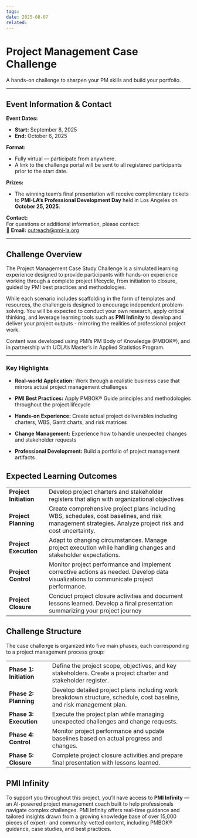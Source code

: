 ```yaml
---
tags: 
date: 2025-08-07
related:
---
```


# Project Management Case Challenge 
A hands-on challenge to sharpen your PM skills and build your portfolio.

---
## Event Information & Contact

**Event Dates:**
- **Start:** September 8, 2025
- **End:** October 6, 2025

**Format:**
- Fully virtual — participate from anywhere.
- A link to the challenge portal will be sent to all registered participants prior to the start date.

**Prizes:**
- The winning team’s final presentation will receive complimentary tickets to **PMI-LA’s Professional Development Day** held in Los Angeles on **October 25, 2025**.

**Contact:**  
For questions or additional information, please contact:  
📧 **Email:** outreach@pmi-la.org

---
## Challenge Overview
The Project Management Case Study Challenge is a simulated learning experience designed to provide participants with hands-on experience working through a complete project lifecycle, from initiation to closure, guided by PMI best practices and methodologies.

While each scenario includes scaffolding in the form of templates and resources, the challenge is designed to encourage independent problem-solving. You will be expected to conduct your own research, apply critical thinking, and leverage learning tools such as **PMI Infinity** to develop and deliver your project outputs - mirroring the realities of professional project work.

Content was developed using PMI’s PM Body of Knowledge (PMBOK®), and in partnership with UCLA’s Master’s in Applied Statistics Program.

---
### Key Highlights

- **Real-world Application:** Work through a realistic business case that mirrors actual project management challenges

- **PMI Best Practices:** Apply PMBOK® Guide principles and methodologies throughout the project lifecycle

- **Hands-on Experience:** Create actual project deliverables including charters, WBS, Gantt charts, and risk matrices
  
- **Change Management:** Experience how to handle unexpected changes and stakeholder requests
  
- **Professional Development:** Build a portfolio of project management artifacts

## Expected Learning Outcomes

|                        |                                                                                                                                                         |
| ---------------------- | ------------------------------------------------------------------------------------------------------------------------------------------------------- |
| **Project Initiation** | Develop project charters and stakeholder registers that align with organizational objectives                                                            |
| **Project Planning**   | Create comprehensive project plans including WBS, schedules, cost baselines, and risk management strategies. Analyze project risk and cost uncertainty. |
| **Project Execution**  | Adapt to changing circumstances. Manage project execution while handling changes and stakeholder expectations.                                          |
| **Project Control**    | Monitor project performance and implement corrective actions as needed. Develop data visualizations to communicate project performance.                 |
| **Project Closure**    | Conduct project closure activities and document lessons learned. Develop a final presentation summarizing your project journey                          |

## Challenge Structure
The case challenge is organized into five main phases, each corresponding to a project management process group:

|                         |                                                                                                                       |
| ----------------------- | --------------------------------------------------------------------------------------------------------------------- |
| **Phase 1: Initiation** | Define the project scope, objectives, and key stakeholders. Create a project charter and stakeholder register.        |
| **Phase 2: Planning**   | Develop detailed project plans including work breakdown structure, schedule, cost baseline, and risk management plan. |
| **Phase 3: Execution**  | Execute the project plan while managing unexpected challenges and change requests.                                    |
| **Phase 4: Control**    | Monitor project performance and update baselines based on actual progress and changes.                                |
| **Phase 5: Closure**    | Complete project closure activities and prepare final presentation with lessons learned.                              |

## PMI Infinity
To support you throughout this project, you’ll have access to **PMI Infinity** — an AI-powered project management coach built to help professionals navigate complex challenges. PMI Infinity offers real-time guidance and tailored insights drawn from a growing knowledge base of over 15,000 pieces of expert- and community-vetted content, including PMBOK® guidance, case studies, and best practices.


